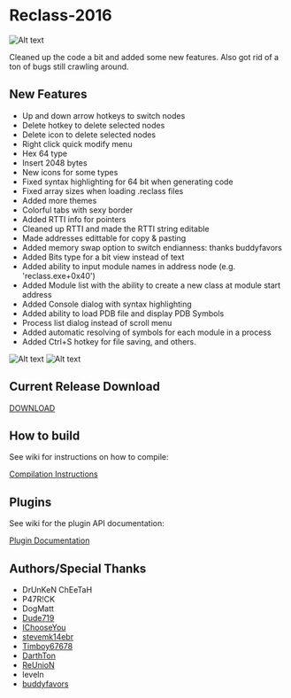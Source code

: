 # Reclass-2016

![Alt text](https://i.gyazo.com/485c87c45a4eae9af08d5412c5844be3.png "ReClass")

Cleaned up the code a bit and added some new features. Also got rid of a ton of bugs still crawling around.

## New Features
- Up and down arrow hotkeys to switch nodes
- Delete hotkey to delete selected nodes
- Delete icon to delete selected nodes
- Right click quick modify menu
- Hex 64 type
- Insert 2048 bytes
- New icons for some types
- Fixed syntax highlighting for 64 bit when generating code
- Fixed array sizes when loading .reclass files
- Added more themes
- Colorful tabs with sexy border
- Added RTTI info for pointers
- Cleaned up RTTI and made the RTTI string editable
- Made addresses edittable for copy & pasting
- Added memory swap option to switch endianness: thanks buddyfavors
- Added Bits type for a bit view instead of text
- Added ability to input module names in address node (e.g. 'reclass.exe+0x40')
- Added Module list with the ability to create a new class at module start address
- Added Console dialog with syntax highlighting
- Added ability to load PDB file and display PDB Symbols
- Process list dialog instead of scroll menu
- Added automatic resolving of symbols for each module in a process
- Added Ctrl+S hotkey for file saving, and others.

![Alt text](http://i.imgur.com/W6ytfG6.png "Automatic symbol resolving")
![Alt text](http://i.imgur.com/hBNyEFG.png "ReClass")

## Current Release Download

[DOWNLOAD](https://github.com/dude719/Reclass-2016/releases)

## How to build

See wiki for instructions on how to compile:

[Compilation Instructions](https://github.com/dude719/Reclass-2016/wiki/Compiling-ReClass-2016)

## Plugins

See wiki for the plugin API documentation:

[Plugin Documentation](https://github.com/dude719/Reclass-2016/wiki/Creating-ReClass-plugins)

## Authors/Special Thanks
- DrUnKeN ChEeTaH
- P47R!CK
- DogMatt
- [Dude719](https://github.com/dude719)
- [IChooseYou](https://github.com/IChooseYou)
- [stevemk14ebr](https://github.com/stevemk14ebr)
- [Timboy67678](https://github.com/Timboy67678)
- [DarthTon](https://github.com/DarthTon)
- [ReUnioN](https://github.com/ReUnioN)
- leveln
- [buddyfavors](https://github.com/buddyfavors)
